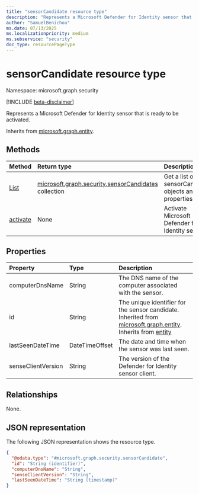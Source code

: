 ```yaml
---
title: "sensorCandidate resource type"
description: "Represents a Microsoft Defender for Identity sensor that is ready to be activated."
author: "SamuelBenichou"
ms.date: 07/13/2025
ms.localizationpriority: medium
ms.subservice: "security"
doc_type: resourcePageType
---
```


# sensorCandidate resource type

Namespace: microsoft.graph.security

[!INCLUDE [beta-disclaimer](../../includes/beta-disclaimer.md)]

Represents a Microsoft Defender for Identity sensor that is ready to be activated.

Inherits from [microsoft.graph.entity](../resources/entity.md).

## Methods
|Method| Return type                                                                                      |Description|
|:---|:-------------------------------------------------------------------------------------------------|:---|
|[List](../api/security-identitycontainer-list-sensorcandidates.md)| [microsoft.graph.security.sensorCandidates](../resources/security-sensorcandidate.md) collection |Get a list of the sensorCandidate objects and their properties.|
|[activate](../api/security-sensorcandidate-activate.md)| None                                                                                             |Activate Microsoft Defender for Identity sensors.|

## Properties
|Property|Type| Description                                                                                                                                                    |
|:---|:---|:---------------------------------------------------------------------------------------------------------------------------------------------------------------|
|computerDnsName|String| The DNS name of the computer associated with the sensor.                                                                                                       |
|id|String| The unique identifier for the sensor candidate. Inherited from [microsoft.graph.entity](../resources/entity.md). Inherits from [entity](../resources/entity.md)|
|lastSeenDateTime|DateTimeOffset| The date and time when the sensor was last seen.                                                                                                               |
|senseClientVersion|String| The version of the Defender for Identity sensor client.                                                                                                        |

## Relationships
None.

## JSON representation
The following JSON representation shows the resource type.
<!-- {
  "blockType": "resource",
  "keyProperty": "id",
  "@odata.type": "microsoft.graph.security.sensorCandidate",
  "baseType": "microsoft.graph.entity",
  "openType": false
}
-->
``` json
{
  "@odata.type": "#microsoft.graph.security.sensorCandidate",
  "id": "String (identifier)",
  "computerDnsName": "String",
  "senseClientVersion": "String",
  "lastSeenDateTime": "String (timestamp)"
}
```
